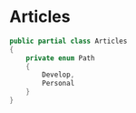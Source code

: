 # Articles
```cs
public partial class Articles
{
    private enum Path
    {
        Develop,
        Personal
    }
}
```